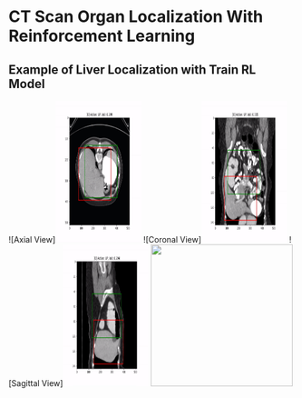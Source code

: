# CT Scan Organ Localization With Reinforcement Learning

## Example of Liver Localization with Train RL Model
![Axial View]<img src="https://github.com/ykxxx/CT-Organ-Localization-With-Reinforcement-Learning/blob/main/image/liver-localization-example1.gif" width="30%" height="250"/>
![Coronal View]<img src="https://github.com/ykxxx/CT-Organ-Localization-With-Reinforcement-Learning/blob/main/image/liver-localization-example2.gif" width="30%" height="250"/>
![Sagittal View]<img src="https://github.com/ykxxx/CT-Organ-Localization-With-Reinforcement-Learning/blob/main/image/liver-localization-example3.gif" width="30%" height="250"/>
<img src="/images/output/video1.gif" width="250" height="250"/>
